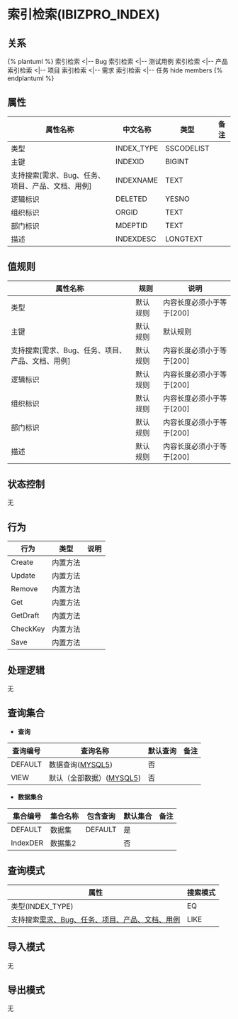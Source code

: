 # 索引检索(IBIZPRO_INDEX)

  

## 关系
{% plantuml %}
索引检索 <|-- Bug 
索引检索 <|-- 测试用例 
索引检索 <|-- 产品 
索引检索 <|-- 项目 
索引检索 <|-- 需求 
索引检索 <|-- 任务 
hide members
{% endplantuml %}

## 属性

| 属性名称        |    中文名称    | 类型     |  备注  |
| --------   |------------| -----   |  -------- | 
|类型|INDEX_TYPE|SSCODELIST|&nbsp;|
|主键|INDEXID|BIGINT|&nbsp;|
|支持搜索[需求、Bug、任务、项目、产品、文档、用例]|INDEXNAME|TEXT|&nbsp;|
|逻辑标识|DELETED|YESNO|&nbsp;|
|组织标识|ORGID|TEXT|&nbsp;|
|部门标识|MDEPTID|TEXT|&nbsp;|
|描述|INDEXDESC|LONGTEXT|&nbsp;|

## 值规则
| 属性名称    | 规则    |  说明  |
| --------   |------------| ----- | 
|类型|默认规则|内容长度必须小于等于[200]|
|主键|默认规则|默认规则|
|支持搜索[需求、Bug、任务、项目、产品、文档、用例]|默认规则|内容长度必须小于等于[200]|
|逻辑标识|默认规则|内容长度必须小于等于[200]|
|组织标识|默认规则|内容长度必须小于等于[200]|
|部门标识|默认规则|内容长度必须小于等于[200]|
|描述|默认规则|内容长度必须小于等于[200]|

## 状态控制

无


## 行为
| 行为    | 类型    |  说明  |
| --------   |------------| ----- | 
|Create|内置方法|&nbsp;|
|Update|内置方法|&nbsp;|
|Remove|内置方法|&nbsp;|
|Get|内置方法|&nbsp;|
|GetDraft|内置方法|&nbsp;|
|CheckKey|内置方法|&nbsp;|
|Save|内置方法|&nbsp;|

## 处理逻辑
无

## 查询集合

* **查询**

| 查询编号 | 查询名称       | 默认查询 |   备注|
| --------  | --------   | --------   | ----- |
|DEFAULT|数据查询([MYSQL5](../../appendix/query_MYSQL5.md#IBIZPRO_INDEX_Default))|否|&nbsp;|
|VIEW|默认（全部数据）([MYSQL5](../../appendix/query_MYSQL5.md#IBIZPRO_INDEX_View))|否|&nbsp;|

* **数据集合**

| 集合编号 | 集合名称   |  包含查询  | 默认集合 |   备注|
| --------  | --------   | -------- | --------   | ----- |
|DEFAULT|数据集|DEFAULT|是|&nbsp;|
|IndexDER|数据集2||否|&nbsp;|

## 查询模式
| 属性      |    搜索模式     |
| --------   |------------|
|类型(INDEX_TYPE)|EQ|
|支持搜索[需求、Bug、任务、项目、产品、文档、用例](INDEXNAME)|LIKE|

## 导入模式
无


## 导出模式
无
